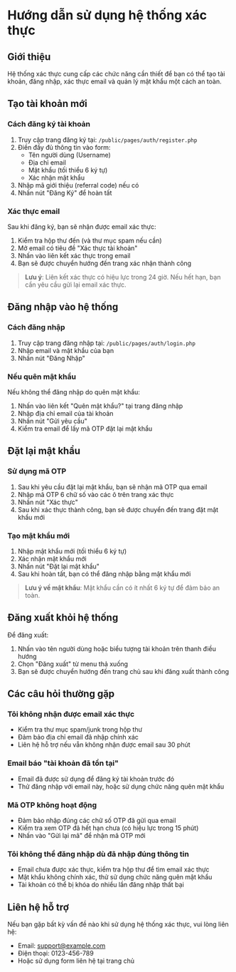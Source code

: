 # Hướng dẫn sử dụng hệ thống xác thực

## Giới thiệu

Hệ thống xác thực cung cấp các chức năng cần thiết để bạn có thể tạo tài khoản, đăng nhập, xác thực email và quản lý mật khẩu một cách an toàn.

## Tạo tài khoản mới

### Cách đăng ký tài khoản

1. Truy cập trang đăng ký tại: `/public/pages/auth/register.php`
2. Điền đầy đủ thông tin vào form:
   - Tên người dùng (Username)
   - Địa chỉ email
   - Mật khẩu (tối thiểu 6 ký tự)
   - Xác nhận mật khẩu
3. Nhập mã giới thiệu (referral code) nếu có
4. Nhấn nút "Đăng Ký" để hoàn tất

### Xác thực email

Sau khi đăng ký, bạn sẽ nhận được email xác thực:

1. Kiểm tra hộp thư đến (và thư mục spam nếu cần)
2. Mở email có tiêu đề "Xác thực tài khoản"
3. Nhấn vào liên kết xác thực trong email
4. Bạn sẽ được chuyển hướng đến trang xác nhận thành công

> **Lưu ý**: Liên kết xác thực có hiệu lực trong 24 giờ. Nếu hết hạn, bạn cần yêu cầu gửi lại email xác thực.

## Đăng nhập vào hệ thống

### Cách đăng nhập

1. Truy cập trang đăng nhập tại: `/public/pages/auth/login.php`
2. Nhập email và mật khẩu của bạn
3. Nhấn nút "Đăng Nhập"

### Nếu quên mật khẩu

Nếu không thể đăng nhập do quên mật khẩu:

1. Nhấn vào liên kết "Quên mật khẩu?" tại trang đăng nhập
2. Nhập địa chỉ email của tài khoản
3. Nhấn nút "Gửi yêu cầu"
4. Kiểm tra email để lấy mã OTP đặt lại mật khẩu

## Đặt lại mật khẩu

### Sử dụng mã OTP

1. Sau khi yêu cầu đặt lại mật khẩu, bạn sẽ nhận mã OTP qua email
2. Nhập mã OTP 6 chữ số vào các ô trên trang xác thực
3. Nhấn nút "Xác thực"
4. Sau khi xác thực thành công, bạn sẽ được chuyển đến trang đặt mật khẩu mới

### Tạo mật khẩu mới

1. Nhập mật khẩu mới (tối thiểu 6 ký tự)
2. Xác nhận mật khẩu mới
3. Nhấn nút "Đặt lại mật khẩu"
4. Sau khi hoàn tất, bạn có thể đăng nhập bằng mật khẩu mới

> **Lưu ý về mật khẩu**: Mật khẩu cần có ít nhất 6 ký tự để đảm bảo an toàn.

## Đăng xuất khỏi hệ thống

Để đăng xuất:

1. Nhấn vào tên người dùng hoặc biểu tượng tài khoản trên thanh điều hướng
2. Chọn "Đăng xuất" từ menu thả xuống
3. Bạn sẽ được chuyển hướng đến trang chủ sau khi đăng xuất thành công

## Các câu hỏi thường gặp

### Tôi không nhận được email xác thực

- Kiểm tra thư mục spam/junk trong hộp thư
- Đảm bảo địa chỉ email đã nhập chính xác
- Liên hệ hỗ trợ nếu vẫn không nhận được email sau 30 phút

### Email báo "tài khoản đã tồn tại"

- Email đã được sử dụng để đăng ký tài khoản trước đó
- Thử đăng nhập với email này, hoặc sử dụng chức năng quên mật khẩu

### Mã OTP không hoạt động

- Đảm bảo nhập đúng các chữ số OTP đã gửi qua email
- Kiểm tra xem OTP đã hết hạn chưa (có hiệu lực trong 15 phút)
- Nhấn vào "Gửi lại mã" để nhận mã OTP mới

### Tôi không thể đăng nhập dù đã nhập đúng thông tin

- Email chưa được xác thực, kiểm tra hộp thư để tìm email xác thực
- Mật khẩu không chính xác, thử sử dụng chức năng quên mật khẩu
- Tài khoản có thể bị khóa do nhiều lần đăng nhập thất bại

## Liên hệ hỗ trợ

Nếu bạn gặp bất kỳ vấn đề nào khi sử dụng hệ thống xác thực, vui lòng liên hệ:

- Email: support@example.com
- Điện thoại: 0123-456-789
- Hoặc sử dụng form liên hệ tại trang chủ
